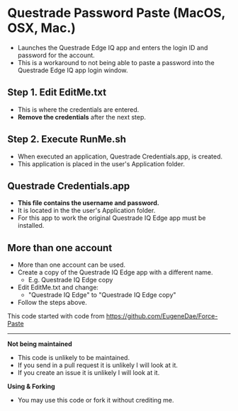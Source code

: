 # Questrade Password Paste (MacOS, OSX, Mac.)
* Launches the Questrade Edge IQ app and enters the login ID and password for the account.
* This is a workaround to not being able to paste a password into the Questrade Edge IQ app login window.

## Step 1. Edit EditMe.txt
* This is where the credentials are entered.
* **Remove the credentials** after the next step.

## Step 2. Execute RunMe.sh
* When executed an application, Questrade Credentials.app, is created.
* This application is placed in the user's Application folder.

## Questrade Credentials.app
* **This file contains the username and password.**
* It is located in the the user's Application folder.
* For this app to work the original Questrade IQ Edge app must be installed.

## More than one account
* More than one account can be used.
* Create a copy of the Questrade IQ Edge app with a different name.
  * E.g. Questrade IQ Edge copy
* Edit EditMe.txt and change:
  * "Questrade IQ Edge" to "Questrade IQ Edge copy"
* Follow the steps above.

This code started with code from https://github.com/EugeneDae/Force-Paste

---
**Not being maintained**
* This code is unlikely to be maintained.
* If you send in a pull request it is unlikely I will look at it.
* If you create an issue it is unlikely I will look at it.

**Using & Forking**
* You may use this code or fork it without crediting me.
